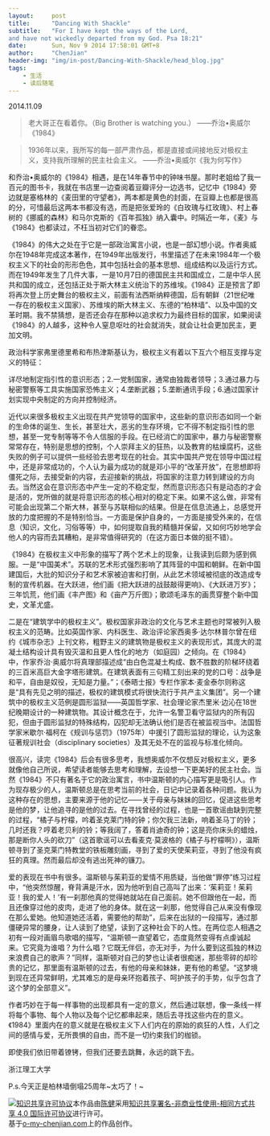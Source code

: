 ```yaml
---
layout:     post
title:      "Dancing With Shackle"
subtitle:   "For I have kept the ways of the Lord,
and have not wickedly departed from my God. Psa 18:21"
date:       Sun, Nov 9 2014 17:58:01 GMT+8
author:     "ChenJian"
header-img: "img/in-post/Dancing-With-Shackle/head_blog.jpg"
tags:
    - 生活
    - 读后随笔
---
```


2014.11.09

> 老大哥正在看着你。（Big Brother is watching you.）
>  ——乔治•奥威尔《1984》> 1936年以来，我所写的每一部严肃作品，都是直接或间接地反对极权主义，支持我所理解的民主社会主义。
> ——乔治•奥威尔《我为何写作》和乔治•奥威尔的《1984》相遇，是在14年春节中的钟味书屋。那时老姐给了我一百元的图书卡，我就在书店里一边查阅着豆瓣评分一边选书，记忆中《1984》旁边就是塞格林的《麦田里的守望者》，两本都是黄色的封面，在豆瓣上也都是很高的分，可惜最后这两本书都没有选，而是把张爱玲的《白玫瑰与红玫瑰》、村上春树的《挪威的森林》和马尔克斯的《百年孤独》纳入囊中。时隔近一年，《麦》与《1984》也都读过，不枉当初对它们的眷恋。
《1984》的伟大之处在于它是一部政治寓言小说，也是一部幻想小说。作者奥威尔在1948年完成这本著作，在1949年出版发行，书里描述了在未来1984年一个极权主义下的社会的形形色色，其中包括社会的基本思想、组成结构以及运行方式。而在1949年发生了几件大事，一是10月7日的德国民主共和国成立，二是中华人民共和国的成立，还包括正处于斯大林主义统治下的苏维埃。《1984》正是预言了即将再次登上历史舞台的极权主义，前面有法西斯纳粹德国，后有朝鲜（21世纪唯一存在的极权主义国家）、苏维埃的斯大林主义、东德的“柏林墙”、以及中国的文革时期。我不禁猜想，是否还会存在那种以追求权力为最终目标的国家，如果阅读《1984》的人越多，这种令人窒息呕吐的社会就消失，就会让社会更加民主，更加文明。
政治科学家弗里德里希和布热津斯基认为，极权主义有着以下互六个相互支撑与定义的特征：详尽地制定指引性的意识形态；2.一党制国家，通常由独裁者领导；3.通过暴力与秘密警察等工具实施国家恐怖主义；4.垄断武器；5.垄断通讯手段；6.通过国家计划实现中央制定的方向并控制经济。近代以来很多极权主义出现在共产党领导的国家中，这些新的意识形态如同一个新的生命体的诞生、生长，甚至壮大，恶劣的生存环境，它不得不制定指引性的思想，甚至一党专制等等不令人信服的手段。在已经消亡的国家中，暴力与秘密警察常常存在，特别是思想的控制，个人崇拜主义的狂热，以及教育的枯燥腐朽，这些失败的例子可以提供一些经验去思考现在的社会。其实中国共产党在领导中国过程中，还是非常成功的，个人认为最为成功的就是邓小平的“改革开放”，在思想即将僵死之际，去接受新的内容，去迎接新的挑战，将国家的注意力转到建设的方向去。当然这会在意识形态中产生一定的不稳定型，然而意识形态只有是动态的才会是活的，党所做的就是将意识形态的核心相对的稳定下来。如果不这么做，非常有可能会出现第二个斯大林，甚至与苏联相似的结果。但是在信息流通上，总感觉开放的力度把握的不是特别恰当。一方面是保护自身的，一方面是接受外来的，在信息（知识，文化，习俗等等）中，如何提取自我的精髓并保留，又如何巧妙地学会他人的内容而去其糟粕，是非常值得研究的（在这方面日本做的挺不错）。
《1984》在极权主义中形象的描写了两个艺术上的现象，让我读到后颇为感到佩服。一是“中国美术”。苏联的艺术形式强烈影响了其阵营的中国和朝鲜。在新中国建国后，大批的知识分子和艺术家被迫害和打倒，从此艺术领域被彻底的改造成专制的宣传机器。在大跃进，他们画《把大跃进的战鼓敲得更响》、《大跃进万岁》；三年饥荒，他们画《丰产图》和《亩产万斤图》；歌颂毛泽东的画贯穿整个新中国史，文革尤盛。
二是在“建筑学中的极权主义”。极权国家非政治的文化与艺术主题也时常被列入极权主义的范畴。比如英国作家、内科医生、政治评论家西奥多·达尔林普尔曾在纽约《城市杂志》上刊文称，粗野主义的建筑物是极权主义的表现形式，其庞大的混凝土结构设计具有毁灭温和且更人性化的地方（如庭园）之倾向。在《1984》中，作家乔治·奥威尔将真理部描述成“由白色混凝土构成、数不胜数的阶梯环绕着的三百米高巨大金字塔形建筑。在建筑表面有三句精工刻出来的党的口号：战争是和平，自由是奴役，无知是力量。”；《泰晤士报》专栏作家本·麦金泰尔则称这是“具有先见之明的描述，极权的建筑模式将很快流行于共产主义集团”。另一个建筑中的极权主义范例是圆形监狱——英国哲学家、社会理论家杰里米·边沁在18世纪晚期设计的一种建筑物。其设计概念在于，允许一名警卫看守监狱内的所有囚犯，但由于圆形监狱的特殊结构，囚犯却无法确认他们是否在被监视当中。法国哲学家米歇尔·福柯在《规训与惩罚》（1975年）中援引了圆形监狱的理论，认为这象征著规训社会（disciplinary societies）及其无处不在的监视与标准化倾向。
很高兴，读完《1984》后会有很多思考，我想奥威尔不仅想反对极权主义，更多就像他自己所说，希望读者能够去思考和理解，去设想一下更美好的民主社会。当然《1984》不只有著名于它的政治寓言，书中温斯顿的内心描写更是吸引人。作为现存极少的人，温斯顿总是在思考当前的社会，日记中记录着各种问题。我认为这种存在的思想，主要来源于他的记忆——关于母亲与妹妹的回忆，促进这些思考是他的梦，让他追寻的是他的过去。在寻找曾经的过程，也是一首歌谣由缺到完整的过程，“橘子与柠檬，吟着圣克莱门特的钟；你欠我三法新，响着圣马丁的铃；几时还我？哼着老贝利的铃；等我阔了，答着肖迪奇的钟；这是亮你床头的蜡烛，那是断你人头的砍刀”（这首歌谣可以去看麦克·莫波格的《橘子与柠檬啊》），温斯顿寻到了圣克莱门特教堂的铁板雕刻画，寻到了爱的天使茱莉亚，寻到了他没有疯狂的真理。然而最后却没有逃出死神的镰刀。
爱的表现在书中有很多。温斯顿与茱莉亚的爱情不用质疑，当他做“罪停”练习过程中，“他突然惊醒，脊背满是汗水，因为他听到自己高叫了出来：‘茱莉亚！茱莉亚！我的爱人！’有一刹那他真的觉得她就站在自己面前。她不但跟他在一起，而且还像穿过他的皮肉，走进了他的身体。就在这一刹那，他觉得自己从来没有像现在那么爱她。他知道她还活着，需要他的帮助”，后来在出狱的一段描写，通过那僵硬异常的腰身，让人读到了绝望，读到了这种社会下的人性。在两位恋人相遇之初有一段对画眉鸟歌唱的描写，“温斯顿一直望着它，态度竟然变得有点虔诚起来。它究竟为谁唱？为什么唱？它既无伴侣，亦无对手，为什么要到这孤独的林边来浪费自己的歌声？”同样，温斯顿对自己的梦也让读者很痴迷，那些零碎的却珍贵的记忆，那里面有温斯顿的过去，有他的母亲和妹妹，更有他的希望。“这梦境到现在还异常鲜明，尤其难忘的是母亲环抱着孩子、呵护孩子的手势，似乎包含了这个梦的全部意义”。
作者巧妙在于每一样事物的出现都具有一定的意义，然后通过联想，像一条线一样将每个事物、每个人物以及每个记忆都串起来，随后去寻找这些内在的意义。《1984》里面内在的意义就是在极权主义下人们内在的原始的疯狂的人性，人们之间的感情与爱，无所畏惧的自由，而不是一切约束我们的枷锁。
即使我们依旧带着镣铐，但我们还要去跳舞，永远的跳下去。
浙江理工大学P.s.今天正是柏林墙倒塌25周年~太巧了！~<a rel="license" href="http://creativecommons.org/licenses/by-nc-sa/4.0/"><img alt="知识共享许可协议" style="border-width:0" src="https://i.creativecommons.org/l/by-nc-sa/4.0/88x31.png" /></a>本作品由<a xmlns:cc="http://creativecommons.org/ns#" href="https://o-my-chenjian.com/2014/11/09/Dancing-With-Shackle/" property="cc:attributionName" rel="cc:attributionURL">陈健</a>采用<a rel="license" href="http://creativecommons.org/licenses/by-nc-sa/4.0/">知识共享署名-非商业性使用-相同方式共享 4.0 国际许可协议</a>进行许可。<br />基于<a xmlns:dct="http://purl.org/dc/terms/" href="o-my-chenjian.com" rel="dct:source">o-my-chenjian.com</a>上的作品创作。
